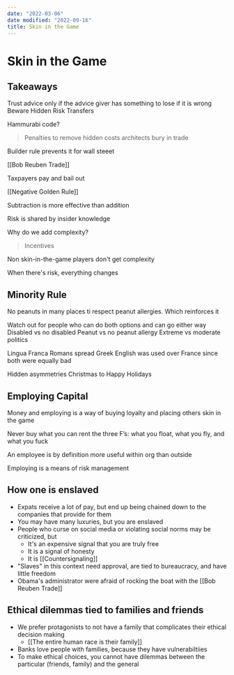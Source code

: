 ```yaml
---
date: "2022-03-06"
date modified: "2022-09-16"
title: Skin in the Game
---
```


# Skin in the Game

## Takeaways
Trust advice only if the advice giver has something to lose if it is wrong
Beware Hidden Risk Transfers

 Hammurabi code?

> Penalties to remove hidden costs architects bury in trade

Builder rule prevents it for wall steeet

[[Bob Reuben Trade]]

Taxpayers pay and bail out

[[Negative Golden Rule]]

Subtraction is more effective than addition

Risk is shared by insider knowledge

Why do we add complexity?

> Incentives

Non skin-in-the-game players don't get complexity

When there's risk, everything changes

## Minority Rule
No peanuts in many places ti respect peanut allergies. Which reinforces it

Watch out for people who can do both options and can go either way
Disabled vs no disabled
Peanut vs no peanut allergy
Extreme vs moderate politics

Lingua Franca
Romans spread Greek
English was used over France since both were equally bad

Hidden asymmetries
Christmas to Happy Holidays

## Employing Capital
Money and employing is a way of buying loyalty and placing others skin in the game

Never buy what you can rent the three F’s: what you float, what you fly, and what you fuck

An employee is by definition more useful within org than outside

Employing is a means of risk management

## How one is enslaved
- Expats receive a lot of pay, but end up being chained down to the companies that provide for them
- You may have many luxuries, but you are enslaved
- People who curse on social media or violating social norms may be criticized, but
	- It's an expensive signal that you are truly free
	- It is a signal of honesty
	- It is [[Countersignaling]]
- "Slaves" in this context need approval, are tied to bureaucracy, and have little freedom
- Obama's administrator were afraid of rocking the boat with the [[Bob Reuben Trade]]

## Ethical dilemmas tied to families and friends
- We prefer protagonists to not have a family that complicates their ethical decision making
	- [[The entire human race is their family]]
- Banks love people with families, because they have vulnerabiltiies
- To make ethical choices, you cannot have dilemmas between the particular (friends, family) and the general
